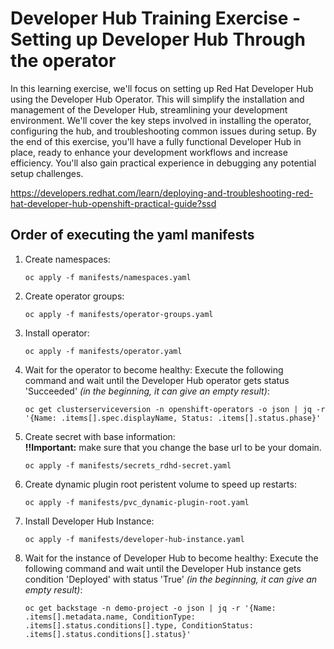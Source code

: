 # Developer Hub Training Exercise - Setting up Developer Hub Through the operator

In this learning exercise, we'll focus on setting up Red Hat Developer Hub using the Developer Hub 
Operator. This will simplify the installation and management of the Developer Hub, streamlining your 
development environment. We'll cover the key steps involved in installing the operator, configuring 
the hub, and troubleshooting common issues during setup. By the end of this exercise, you'll have a 
fully functional Developer Hub in place, ready to enhance your development workflows and increase 
efficiency. You'll also gain practical experience in debugging any potential setup challenges.

https://developers.redhat.com/learn/deploying-and-troubleshooting-red-hat-developer-hub-openshift-practical-guide?ssd

## Order of executing the yaml manifests
1. Create namespaces:
   ```shell
   oc apply -f manifests/namespaces.yaml
   ```
2. Create operator groups:
   ```shell
   oc apply -f manifests/operator-groups.yaml
   ```
3. Install operator:
   ```shell
   oc apply -f manifests/operator.yaml
   ```
4. Wait for the operator to become healthy:
   Execute the following command and wait until the Developer Hub operator gets status 'Succeeded'
   _(in the beginning, it can give an empty result)_:
    ```shell
    oc get clusterserviceversion -n openshift-operators -o json | jq -r '{Name: .items[].spec.displayName, Status: .items[].status.phase}'
    ```
5. Create secret with base information:  
   **!!Important:** make sure that you change the base url to be your domain.
   ```shell
   oc apply -f manifests/secrets_rdhd-secret.yaml
   ```
6. Create dynamic plugin root peristent volume to speed up restarts:
   ```shell
   oc apply -f manifests/pvc_dynamic-plugin-root.yaml
   ```
7. Install Developer Hub Instance:
   ```shell
   oc apply -f manifests/developer-hub-instance.yaml
   ```
8. Wait for the instance of Developer Hub to become healthy:
   Execute the following command and wait until the Developer Hub instance gets condition 'Deployed' with status 'True'
   _(in the beginning, it can give an empty result)_:
    ```shell
    oc get backstage -n demo-project -o json | jq -r '{Name: .items[].metadata.name, ConditionType: .items[].status.conditions[].type, ConditionStatus: .items[].status.conditions[].status}'
    ```

